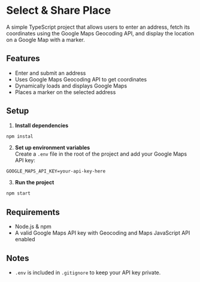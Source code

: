 # Select & Share Place

A simple TypeScript project that allows users to enter an address, fetch its coordinates using the Google Maps Geocoding API, and display the location on a Google Map with a marker.

## Features

- Enter and submit an address
- Uses Google Maps Geocoding API to get coordinates
- Dynamically loads and displays Google Maps
- Places a marker on the selected address

## Setup

1. **Install dependencies**  

```bash
npm instal
```

2. **Set up environment variables**  
Create a `.env` file in the root of the project and add your Google Maps API key:

```
GOOGLE_MAPS_API_KEY=your-api-key-here
```

3. **Run the project**  

```bash
npm start
```


## Requirements

- Node.js & npm
- A valid Google Maps API key with Geocoding and Maps JavaScript API enabled

## Notes

- `.env` is included in `.gitignore` to keep your API key private.
